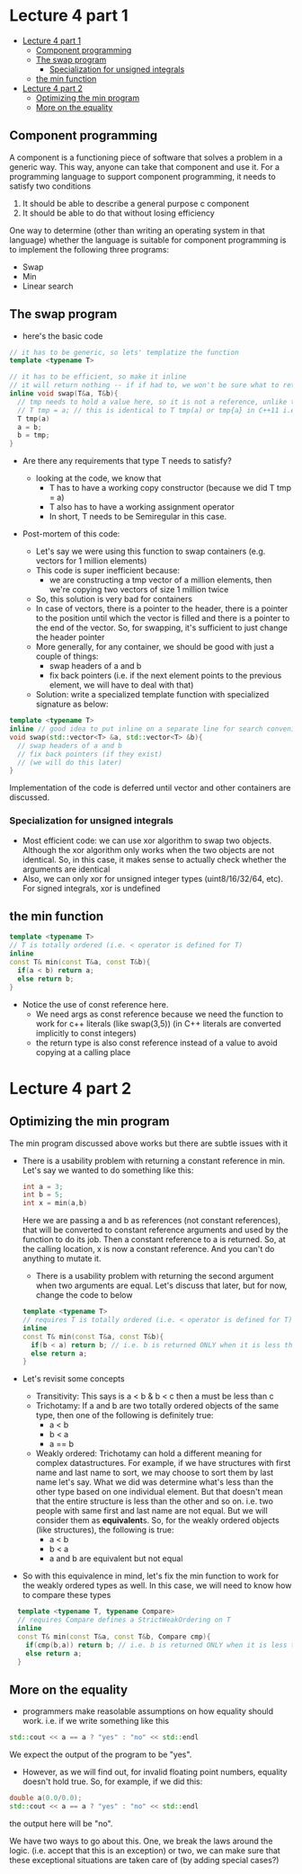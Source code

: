 # Lecture 4 part 1

- [Lecture 4 part 1](#lecture-4-part-1)
  - [Component programming](#component-programming)
  - [The swap program](#the-swap-program)
    - [Specialization for unsigned integrals](#specialization-for-unsigned-integrals)
  - [the min function](#the-min-function)
- [Lecture 4 part 2](#lecture-4-part-2)
  - [Optimizing the min program](#optimizing-the-min-program)
  - [More on the equality](#more-on-the-equality)

## Component programming

A component is a functioning piece of software that solves a problem in a generic way. This way, anyone can take that component and use it.
For a programming language to support component programming, it needs to satisfy two conditions

1. It should be able to describe a general purpose c component
2. It should be able to do that without losing efficiency

One way to determine (other than writing an operating system in that language) whether the language is suitable for component programming is to implement the following three programs:

- Swap
- Min
- Linear search

## The swap program

- here's the basic code

```cpp
// it has to be generic, so lets' templatize the function
template <typename T>

// it has to be efficient, so make it inline
// it will return nothing -- if if had to, we won't be sure what to return (a or b)
inline void swap(T&a, T&b){
  // tmp needs to hold a value here, so it is not a reference, unlike the arguments
  // T tmp = a; // this is identical to T tmp(a) or tmp{a} in C++11 i.e. assignment operator here is implicitly copy constructor
  T tmp(a)
  a = b;
  b = tmp;
}
```

- Are there any requirements that type T needs to satisfy?

  - looking at the code, we know that
    - T has to have a working copy constructor (because we did T tmp = a)
    - T also has to have a working assignment operator
    - In short, T needs to be Semiregular in this case.

- Post-mortem of this code:

  - Let's say we were using this function to swap containers (e.g. vectors for 1 million elements)
  - This code is super inefficient because:
    - we are constructing a tmp vector of a million elements, then we're copying two vectors of size 1 million twice
  - So, this solution is very bad for containers
  - In case of vectors, there is a pointer to the header, there is a pointer to the position until which the vector is filled and there is a pointer to the end of the vector. So, for swapping, it's sufficient to just change the header pointer
  - More generally, for any container, we should be good with just a couple of things:
    - swap headers of a and b
    - fix back pointers (i.e. if the next element points to the previous element, we will have to deal with that)
  - Solution: write a specialized template function with specialized signature as below:

```cpp
template <typename T>
inline // good idea to put inline on a separate line for search convenience (i.e. search void swap instead of inline void swap)
void swap(std::vector<T> &a, std::vector<T> &b){
  // swap headers of a and b
  // fix back pointers (if they exist)
  // (we will do this later)
}
```

Implementation of the code is deferred until vector and other containers are discussed.

### Specialization for unsigned integrals

- Most efficient code: we can use xor algorithm to swap two objects. Although the xor algorithm only works when the two objects are not identical. So, in this case, it makes sense to actually check whether the arguments are identical
- Also, we can only xor for unsigned integer types (uint8/16/32/64, etc). For signed integrals, xor is undefined



## the min function

```cpp
template <typename T>
// T is totally ordered (i.e. < operator is defined for T)
inline
const T& min(const T&a, const T&b){
  if(a < b) return a;
  else return b;
}
```

- Notice the use of const reference here.
  - We need args as const reference because we need the function to work for c++ literals (like swap(3,5)) (in C++ literals are converted implicitly to const integers)
  - the return type is also const reference instead of a value to avoid copying at a calling place

# Lecture 4 part 2

## Optimizing the min program

The min program discussed above works but there are subtle issues with it

- There is a usability problem with returning a constant reference in min. Let's say we wanted to do something like this:

  ```cpp
  int a = 3;
  int b = 5;
  int x = min(a,b)
  ```

  Here we are passing a and b as references (not constant references), that will be converted to constant reference arguments and used by the function to do its job. Then a constant reference to a is returned. So, at the calling location, x is now a constant reference. And you can't do anything to mutate it.

  - There is a usability problem with returning the second argument when two arguments are equal. Let's discuss that later, but for now, change the code to below

  ```cpp
  template <typename T>
  // requires T is totally ordered (i.e. < operator is defined for T)
  inline
  const T& min(const T&a, const T&b){
    if(b < a) return b; // i.e. b is returned ONLY when it is less than a. Otherwise, the first argument is returned
    else return a;
  }
  ```

- Let's revisit some concepts

  - Transitivity: This says is a < b & b < c then a must be less than c
  - Trichotamy: If a and b are two totally ordered objects of the same type, then one of the following is definitely true:
    - a < b
    - b < a
    - a == b
  - Weakly ordered: Trichotamy can hold a different meaning for complex datastructures. For example, if we have structures with first name and last name to sort, we may choose to sort them by last name let's say. What we did was determine what's less than the other type based on one individual element. But that doesn't mean that the entire structure is less than the other and so on. i.e. two people with same first and last name are not equal. But we will consider them as **equivalent**s. So, for the weakly ordered objects (like structures), the following is true:
    - a < b
    - b < a
    - a and b are equivalent but not equal

- So with this equivalence in mind, let's fix the min function to work for the weakly ordered types as well. In this case, we will need to know how to compare these types

```cpp
  template <typename T, typename Compare>
  // requires Compare defines a StrictWeakOrdering on T
  inline
  const T& min(const T&a, const T&b, Compare cmp){
    if(cmp(b,a)) return b; // i.e. b is returned ONLY when it is less than a. Otherwise, the first argument is returned
    else return a;
  }
```

## More on the equality

- programmers make reasolable assumptions on how equality should work. i.e. if we write something like this

```cpp
std::cout << a == a ? "yes" : "no" << std::endl
```

We expect the output of the program to be "yes".

- However, as we will find out, for invalid floating point numbers, equality doesn't hold true. So, for example, if we did this:

```cpp
double a(0.0/0.0);
std::cout << a == a ? "yes" : "no" << std::endl
```

the output here will be "no".

We have two ways to go about this. One, we break the laws around the logic. (i.e. accept that this is an exception) or two, we can make sure that these exceptional situations are taken care of (by adding special cases?)
